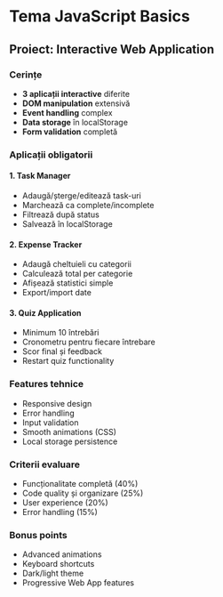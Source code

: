 # Tema JavaScript Basics

## Proiect: Interactive Web Application

### Cerințe

- **3 aplicații interactive** diferite
- **DOM manipulation** extensivă
- **Event handling** complex
- **Data storage** în localStorage
- **Form validation** completă

### Aplicații obligatorii

#### 1. Task Manager

- Adaugă/șterge/editează task-uri
- Marchează ca complete/incomplete
- Filtrează după status
- Salvează în localStorage

#### 2. Expense Tracker

- Adaugă cheltuieli cu categorii
- Calculează total per categorie
- Afișează statistici simple
- Export/import date

#### 3. Quiz Application

- Minimum 10 întrebări
- Cronometru pentru fiecare întrebare
- Scor final și feedback
- Restart quiz functionality

### Features tehnice

- Responsive design
- Error handling
- Input validation
- Smooth animations (CSS)
- Local storage persistence

### Criterii evaluare

- Funcționalitate completă (40%)
- Code quality și organizare (25%)
- User experience (20%)
- Error handling (15%)

### Bonus points

- Advanced animations
- Keyboard shortcuts
- Dark/light theme
- Progressive Web App features
